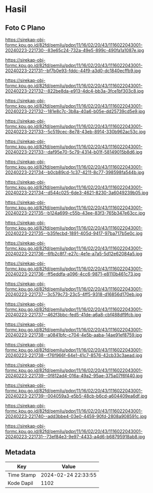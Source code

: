 # Hasil

## Foto C Plano

https://sirekap-obj-formc.kpu.go.id/82fd/pemilu/pdpr/11/16/02/20/43/1116022043001-20240223-221730--83e65c24-732a-49e5-899c-490fa1a1087e.jpg

https://sirekap-obj-formc.kpu.go.id/82fd/pemilu/pdpr/11/16/02/20/43/1116022043001-20240223-221731--bf7b0e93-fddc-44f9-a3d0-dc1840ecffb9.jpg

https://sirekap-obj-formc.kpu.go.id/82fd/pemilu/pdpr/11/16/02/20/43/1116022043001-20240223-221732--822be8da-e913-4dc4-bb3a-3fce1bf303c8.jpg

https://sirekap-obj-formc.kpu.go.id/82fd/pemilu/pdpr/11/16/02/20/43/1116022043001-20240223-221732--181e8c7c-3b8a-40a6-b05e-dd25739cd5e9.jpg

https://sirekap-obj-formc.kpu.go.id/82fd/pemilu/pdpr/11/16/02/20/43/1116022043001-20240223-221733--5c519cec-8e78-43eb-8914-330b962ac53c.jpg

https://sirekap-obj-formc.kpu.go.id/82fd/pemilu/pdpr/11/16/02/20/43/1116022043001-20240223-221733--daf95e70-5c79-4314-b01f-58149015b8d6.jpg

https://sirekap-obj-formc.kpu.go.id/82fd/pemilu/pdpr/11/16/02/20/43/1116022043001-20240223-221734--b0cb89cd-1c37-4211-8c77-398598fa544b.jpg

https://sirekap-obj-formc.kpu.go.id/82fd/pemilu/pdpr/11/16/02/20/43/1116022043001-20240223-221734--d544c025-6de3-4621-8230-3a6049239b05.jpg

https://sirekap-obj-formc.kpu.go.id/82fd/pemilu/pdpr/11/16/02/20/43/1116022043001-20240223-221735--b124a699-c55b-43ee-83f3-765b347e63cc.jpg

https://sirekap-obj-formc.kpu.go.id/82fd/pemilu/pdpr/11/16/02/20/43/1116022043001-20240223-221735--b35fecbd-1891-405d-9417-97ba717b5e0c.jpg

https://sirekap-obj-formc.kpu.go.id/82fd/pemilu/pdpr/11/16/02/20/43/1116022043001-20240223-221736--6fb2c8f7-e27c-4e1e-a7a5-5d12e62084a5.jpg

https://sirekap-obj-formc.kpu.go.id/82fd/pemilu/pdpr/11/16/02/20/43/1116022043001-20240223-221736--ff5eddfa-a096-4cc6-9871-e8110b461c73.jpg

https://sirekap-obj-formc.kpu.go.id/82fd/pemilu/pdpr/11/16/02/20/43/1116022043001-20240223-221737--3c579c73-23c5-4ff5-9318-d16856d170eb.jpg

https://sirekap-obj-formc.kpu.go.id/82fd/pemilu/pdpr/11/16/02/20/43/1116022043001-20240223-221737--462f3bbc-fed5-41de-a6a8-cbf488df9fcb.jpg

https://sirekap-obj-formc.kpu.go.id/82fd/pemilu/pdpr/11/16/02/20/43/1116022043001-20240223-221738--a0841bfc-c704-4e5b-aaba-14ae91ef8759.jpg

https://sirekap-obj-formc.kpu.go.id/82fd/pemilu/pdpr/11/16/02/20/43/1116022043001-20240223-221738--f76f966f-64e1-41c7-8576-42cb33c3aead.jpg

https://sirekap-obj-formc.kpu.go.id/82fd/pemilu/pdpr/11/16/02/20/43/1116022043001-20240223-221739--0f812ad4-016a-49a2-95ae-375a07f6f440.jpg

https://sirekap-obj-formc.kpu.go.id/82fd/pemilu/pdpr/11/16/02/20/43/1116022043001-20240223-221739--004059a3-e5b5-48cb-b6cd-a604409ea6df.jpg

https://sirekap-obj-formc.kpu.go.id/82fd/pemilu/pdpr/11/16/02/20/43/1116022043001-20240223-221740--add3bbe4-03e0-4459-90fd-2808a908591c.jpg

https://sirekap-obj-formc.kpu.go.id/82fd/pemilu/pdpr/11/16/02/20/43/1116022043001-20240223-221731--73ef84e3-9e97-4433-a4d6-b68795918ab8.jpg


## Metadata

| Key        | Value               |
| ---------- | ------------------- |
| Time Stamp | 2024-02-24 22:33:55 |
| Kode Dapil | 1102                |



